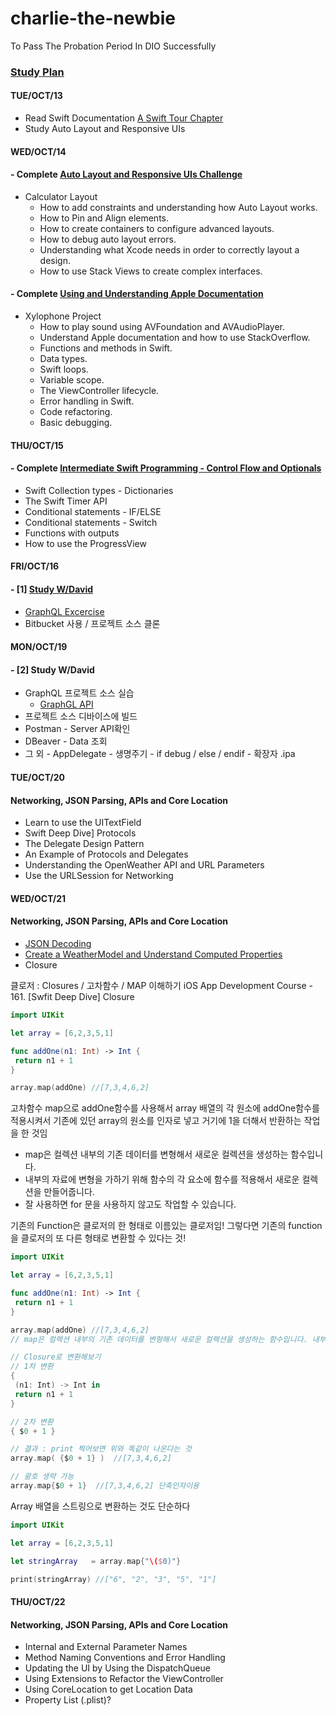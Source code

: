 # charlie-the-newbie
To Pass The Probation Period In DIO Successfully

### [Study Plan](https://docs.google.com/spreadsheets/d/1OiMI20YU3SO3J-jK_Y4sGAnmJlLcJ1MHZHjkAW9a99g/edit#gid=0)

#### TUE/OCT/13
- Read Swift Documentation [A Swift Tour Chapter](https://docs.swift.org/swift-book/GuidedTour/GuidedTour.html)
- Study Auto Layout and Responsive UIs

#### WED/OCT/14
#### - Complete [Auto Layout and Responsive UIs Challenge](https://github.com/iluvdadong/charlie-the-newbie/tree/master/Calculator-Layout-iOS13-master)
  - Calculator Layout
    - How to add constraints and understanding how Auto Layout works.
    - How to Pin and Align elements.
    - How to create containers to configure advanced layouts.
    - How to debug auto layout errors.
    - Understanding what Xcode needs in order to correctly layout a design.
    - How to use Stack Views to create complex interfaces.
            
#### - Complete [Using and Understanding Apple Documentation](https://github.com/iluvdadong/charlie-the-newbie/tree/master/Xylophone-iOS13-masterr)
  - Xylophone Project
     - How to play sound using AVFoundation and AVAudioPlayer.
     - Understand Apple documentation and how to use StackOverflow.
     - Functions and methods in Swift.
     - Data types.
     - Swift loops.
     - Variable scope.
     - The ViewController lifecycle.
     - Error handling in Swift.
     - Code refactoring.
     - Basic debugging.

#### THU/OCT/15
#### - Complete [Intermediate Swift Programming - Control Flow and Optionals](https://github.com/iluvdadong/charlie-the-newbie/tree/master/EggTimer-iOS13-master)
   - Swift Collection types - Dictionaries
   - The Swift Timer API
   - Conditional statements - IF/ELSE
   - Conditional statements - Switch
   - Functions with outputs
   - How to use the ProgressView
    
#### FRI/OCT/16
#### - [1] [Study W/David](https://app.slack.com/docs/TM8RYJG4T/F01CMSAEA02)
   - [GraphQL Excercise](https://github.com/iluvdadong/charlie-the-newbie/tree/master/movieql)
   - Bitbucket 사용 / 프로젝트 소스 클론
   
   
#### MON/OCT/19
#### - [2] Study W/David
   - GraphQL 프로젝트 소스 실습
     - [GraphGL API](https://velog.io/@ckstn0777/GraphQL-API-%EB%A7%8C%EB%93%A4%EA%B8%B0-12)
   - 프로젝트 소스 디바이스에 빌드
   - Postman - Server API확인
   - DBeaver - Data 조회
   - 그 외
    - AppDelegate
    - 생명주기
    - if debug / else / endif
    - 확장자 .ipa

#### TUE/OCT/20
#### Networking, JSON Parsing, APIs and Core Location
   - Learn to use the UITextField
   - Swift Deep Dive] Protocols
   - The Delegate Design Pattern
   - An Example of Protocols and Delegates
   - Understanding the OpenWeather API and URL Parameters
   - Use the URLSession for Networking

#### WED/OCT/21
#### Networking, JSON Parsing, APIs and Core Location
   - [JSON Decoding](https://github.com/iluvdadong/charlie-the-newbie/tree/master/Clima-iOS13-master)
   - [Create a WeatherModel and Understand Computed Properties](https://github.com/iluvdadong/charlie-the-newbie/tree/master/Clima-iOS13-master)
   - Closure

 클로저 : Closures  / 고차함수 / MAP 이해하기
 iOS App Development Course - 161. [Swfit Deep Dive] Closure

   ```swift
import UIKit

let array = [6,2,3,5,1]

func addOne(n1: Int) -> Int {
    return n1 + 1
}

array.map(addOne) //[7,3,4,6,2]
```

  고차함수 map으로 addOne함수를 사용해서 array 배열의 각 원소에 addOne함수를 적용시켜서 기존에 있던  array의 원소를 인자로 넣고 거기에 1을 더해서 반환하는 작업을 한 것임
   - map은 컬렉션 내부의 기존 데이터를 변형해서 새로운 컬렉션을 생성하는 함수입니다.
   - 내부의 자료에 변형을 가하기 위해 함수의 각 요소에 함수를 적용해서 새로운 컬렉션을 만들어줍니다.
   - 잘 사용하면 for 문을 사용하지 않고도 작업할 수 있습니다.
 

   기존의 Function은 클로저의 한 형태로 이름있는 클로저임!
   그렇다면 기존의 function을 클로저의 또 다른 형태로 변환할 수 있다는 것!
 
   ```swift
import UIKit

let array = [6,2,3,5,1]

func addOne(n1: Int) -> Int {
    return n1 + 1
}

array.map(addOne) //[7,3,4,6,2]
// map은 컬렉션 내부의 기존 데이터를 변형해서 새로운 컬렉션을 생성하는 함수입니다. 내부의 자료에 변형을 가하기 위해 함수의 각 요소에 함수를 적용해서 새로운 컬렉션을 만들어줍니다. 잘 사용하면 for 문을 사용하지 않고도 작업할 수 있습니다.

// Closure로 변환해보기
// 1차 변환
{
    (n1: Int) -> Int in
    return n1 + 1
}

// 2차 변환
{ $0 + 1 }

// 결과 : print 찍어보면 위와 똑같이 나온다는 것
array.map( {$0 + 1} )  //[7,3,4,6,2]

// 괄호 생략 가능
array.map{$0 + 1}  //[7,3,4,6,2] 단축인자이용
 
   ```

Array 배열을 스트링으로 변환하는 것도 단순하다

   ```swift
import UIKit

let array = [6,2,3,5,1]

let stringArray   = array.map{"\($0)"}

print(stringArray) //["6", "2", "3", "5", "1"]
 
  ``` 


#### THU/OCT/22
#### Networking, JSON Parsing, APIs and Core Location
   - Internal and External Parameter Names
   - Method Naming Conventions and Error Handling
   - Updating the UI by Using the DispatchQueue
   - Using Extensions to Refactor the ViewController
   - Using CoreLocation to get Location Data
   - Property List (.plist)?
